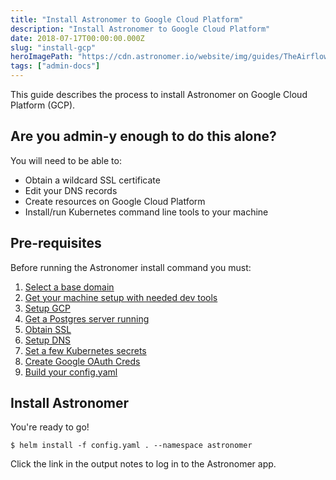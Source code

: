 ```yaml
---
title: "Install Astronomer to Google Cloud Platform"
description: "Install Astronomer to Google Cloud Platform"
date: 2018-07-17T00:00:00.000Z
slug: "install-gcp"
heroImagePath: "https://cdn.astronomer.io/website/img/guides/TheAirflowUI_preview.png"
tags: ["admin-docs"]
---
```


This guide describes the process to install Astronomer on Google Cloud Platform
(GCP).

## Are you admin-y enough to do this alone?

You will need to be able to:

* Obtain a wildcard SSL certificate
* Edit your DNS records
* Create resources on Google Cloud Platform
* Install/run Kubernetes command line tools to your machine

## Pre-requisites

Before running the Astronomer install command you must:

1. [Select a base domain](/guides/install-base-domain)
1. [Get your machine setup with needed dev tools](/guides/install-dev-env)
1. [Setup GCP](/guides/install-gcp-setup)
1. [Get a Postgres server running](/guides/install-postgres)
1. [Obtain SSL](/guides/install-ssl)
1. [Setup DNS](/guides/install-dns)
1. [Set a few Kubernetes secrets](/guides/install-k8s-secrets)
1. [Create Google OAuth Creds ](/guides/install-google-oauth)
1. [Build your config.yaml](/guides/install-config)

## Install Astronomer

You're ready to go!

```shell
$ helm install -f config.yaml . --namespace astronomer
```

Click the link in the output notes to log in to the Astronomer app.
